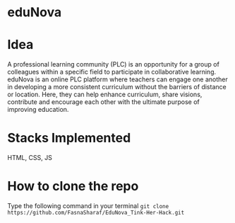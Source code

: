 # eduNova
# Idea
A professional learning community (PLC) is an opportunity for a group of colleagues within a specific field to  participate in collaborative learning. eduNova is an online PLC platform where teachers can engage one another in developing a more consistent curriculum without the barriers of distance or location. Here, they can help enhance curriculum, share visions, contribute and encourage each other with the ultimate purpose of improving education.
# Stacks Implemented
HTML, CSS, JS
# How to clone the repo
Type the following command in your terminal
`git clone https://github.com/FasnaSharaf/EduNova_Tink-Her-Hack.git`
